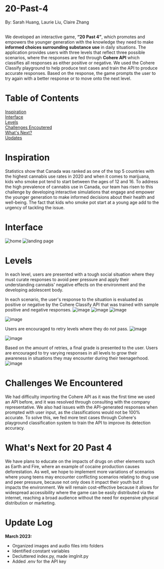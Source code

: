 # 20-Past-4
By: Sarah Huang, Laurie Liu, Claire Zhang </br></br>

We developed an interactive game, <b>“20 Past 4”</b>, which promotes and empowers the younger generation with the knowledge they need to make <b>informed choices surrounding substance use</b> in daily situations. The application provides users with three levels that reflect three possible scenarios, where the responses are fed through <b>Cohere API</b> which classifies all responses as either positive or negative. We used the Cohere Classify playground to help produce test cases and train the API to produce accurate responses. Based on the response, the game prompts the user to try again with a better response or to move onto the next level.

# Table of Contents  
[Inspiration](#Inspiration)  
[Interface](#Interface)  
[Levels](#Levels)  
[Challenges Encoutered](#Challenges-We-Encountered)  
[What's Next?](#What's-Next-for-20-Past-4)   
[Updates](#Update-Log)  

# Inspiration
Statistics show that Canada was ranked as one of the top 5 countries with the highest cannabis use rates in 2020 and when it comes to marijuana, kids who smoke pot tend to start between the ages of 12 and 16. To address the high prevalence of cannabis use in Canada, our team has risen to this challenge by developing interactive simulations that engage and empower the younger generation to make informed decisions about their health and well-being. The fact that kids who smoke pot start at a young age add to the urgency of tackling the issue.

# Interface
![home](https://user-images.githubusercontent.com/43208342/220165871-fec20985-5871-4981-b590-a538d2e01456.jpg)
![landing page](https://user-images.githubusercontent.com/43208342/220164116-0c7a4e2a-6442-4da3-b5b4-43e1cae87958.jpg)

# Levels
In each level, users are presented with a tough social situation where they must curate responses to avoid peer pressure and apply their understanding cannabis' negative effects on the environment and the developing adolescent body.

In each scenario, the user's response to the situation is evaluated as positive or negative by the Cohere Classify API that was trained with sample positive and negative responses.
![image](https://user-images.githubusercontent.com/43208342/220164390-13004917-4e93-4662-8b43-653915674455.png)
![image](https://user-images.githubusercontent.com/43208342/220164508-dc5eae4f-b9a1-4e0d-a6f1-e9f7028d75e6.png)
![image](https://user-images.githubusercontent.com/43208342/220164588-d6f5c7c7-822b-47ae-b0d3-f66bdb2e4c00.png)


![image](https://user-images.githubusercontent.com/43208342/220164914-2d4d2474-207e-4dc6-b9a1-ae905781c1e9.png)

Users are encouraged to retry levels where they do not pass.
![image](https://user-images.githubusercontent.com/43208342/220165668-08171ef1-f82b-4708-ae4c-b010256e587a.png)

![image](https://user-images.githubusercontent.com/43208342/220165762-fa629298-a0f1-46e0-857e-c05112aaa91e.png)

Based on the amount of retries, a final grade is presented to the user. Users are encouraged to try varying responses in all levels to grow their awareness in situations they may encounter during their teenagerhood.
![image](https://user-images.githubusercontent.com/43208342/220165509-92f7398e-9c68-41f0-b705-3fa7b411bbf3.png)


# Challenges We Encountered
We had difficulty importing the Cohere API as it was the first time we used an API before, and it was resolved through consulting with the company representative. We also had issues with the API-generated responses when prompted with user input, as the classifications would not be 100% accurate. To solve this, we fed more test cases through Cohere's playground classification system to train the API to improve its detection accuracy.

# What's Next for 20 Past 4
We have plans to educate on the impacts of drugs on other elements such as Earth and Fire, where an example of cocaine production causes deforestation. As well, we hope to implement more variations of scenarios where young teens may encounter conflicting scenarios relating to drug use and peer pressure, because not only does it impact their youth but it impacts the environment. We will remain cost-effective because it allows for widespread accessibility where the game can be easily distributed via the internet, reaching a broad audience without the need for expensive physical distribution or marketing.

# Update Log
<b>March 2023:</b>  </br>
- Organized images and audio files into folders </br>
- Identified constant variables </br>
- Decluttered index.py, made imgInit.py </br>
- Added .env for the API key </br>
